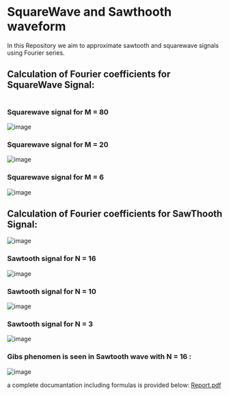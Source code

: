 # SquareWave and Sawthooth waveform
In this Repository we aim to approximate sawtooth and squarewave signals using Fourier series.

## Calculation of Fourier coefficients for SquareWave Signal:

<img srs = "![image](https://github.com/user-attachments/assets/62974ced-41a1-4df1-b0e1-21c0d7a26599)" width = "200">

### Squarewave signal for M = 80

![image](https://github.com/user-attachments/assets/109fca57-36ee-46fe-959a-dc71ddaab1da)

### Squarewave signal for M = 20

![image](https://github.com/user-attachments/assets/a4cabc6d-9635-4432-ba4c-ebe3d315db46)

### Squarewave signal for M = 6

![image](https://github.com/user-attachments/assets/c70ff301-96d2-4d5c-a16b-126f43abf7ea)

## Calculation of Fourier coefficients for SawThooth Signal:

![image](https://github.com/user-attachments/assets/d64b17de-177e-47a5-b7c5-18108d643bb7)

### Sawtooth signal for N = 16 

![image](https://github.com/user-attachments/assets/89e2f0dd-e464-4f19-96eb-d8a950a64fc0)


### Sawtooth signal for N = 10

![image](https://github.com/user-attachments/assets/236e2b50-73f2-4b75-bcfb-0e6ec4f80496)

### Sawtooth signal for N = 3

![image](https://github.com/user-attachments/assets/3f3468fa-07de-45ef-b057-6731c7089485)

### Gibs phenomen is seen in Sawtooth wave with N = 16 :

![image](https://github.com/user-attachments/assets/375ad8f9-b1d1-40ce-8cb9-605fb0ccd0dc)

a complete documantation including formulas is provided below:
[Report.pdf](https://github.com/negarhonarvar/SquareWave-and-Sawthooth-waveform/files/11756680/Report.pdf)
